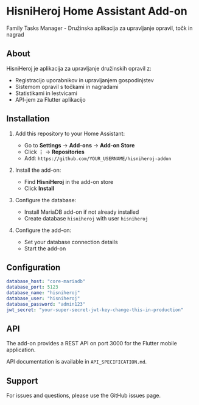 # HisniHeroj Home Assistant Add-on

Family Tasks Manager - Družinska aplikacija za upravljanje opravil, točk in nagrad

## About

HisniHeroj je aplikacija za upravljanje družinskih opravil z:
- Registracijo uporabnikov in upravljanjem gospodinjstev
- Sistemom opravil s točkami in nagradami
- Statistikami in lestvicami
- API-jem za Flutter aplikacijo

## Installation

1. Add this repository to your Home Assistant:
   - Go to **Settings** → **Add-ons** → **Add-on Store**
   - Click **⋮** → **Repositories**
   - Add: `https://github.com/YOUR_USERNAME/hisniheroj-addon`

2. Install the add-on:
   - Find **HisniHeroj** in the add-on store
   - Click **Install**

3. Configure the database:
   - Install MariaDB add-on if not already installed
   - Create database `hisniheroj` with user `hisniheroj`

4. Configure the add-on:
   - Set your database connection details
   - Start the add-on

## Configuration

```yaml
database_host: "core-mariadb"
database_port: 5123
database_name: "hisniheroj"
database_user: "hisniheroj"
database_password: "admin123"
jwt_secret: "your-super-secret-jwt-key-change-this-in-production"
```

## API

The add-on provides a REST API on port 3000 for the Flutter mobile application.

API documentation is available in `API_SPECIFICATION.md`.

## Support

For issues and questions, please use the GitHub issues page. 